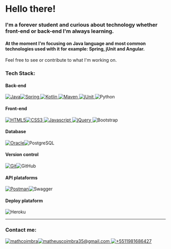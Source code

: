 Hello there!
============

### I'm a forever student and curious about technology whether front-end or back-end I'm always learning.

#### At the moment I'm focusing on Java language and most common technologies used with it for example: Spring, jUnit and Angular.  
Feel free to see or contribute to what I'm working on.


### Tech Stack:

#### Back-end

 [![Java](https://img.shields.io/badge/java-%23ED8B00.svg?style=for-the-badge&logo=java&logoColor=white "Java")](https://www.w3schools.com/java/)[![Spring](https://img.shields.io/badge/spring-%236DB33F.svg?style=for-the-badge&logo=spring&logoColor=white "Spring") ](https://spring.io/)[![Kotlin](https://img.shields.io/badge/apache_maven-C71A36?style=for-the-badge&logo=apachemaven&logoColor=white "Kotlin") ](https://kotlinlang.org/)[![Maven](https://img.shields.io/badge/Kotlin-0095D5?&style=for-the-badge&logo=kotlin&logoColor=white "Maven") ](https://maven.apache.org/)[![jUnit](https://img.shields.io/badge/Junit5-25A162?style=for-the-badge&logo=junit5&logoColor=white "jUnit") ](https://junit.org/junit5/)![Python](https://img.shields.io/badge/Python-FFD43B?style=for-the-badge&logo=python&logoColor=blue "Python")

#### Front-end

[![HTML5](https://img.shields.io/badge/html5-%23E34F26.svg?style=for-the-badge&logo=html5&logoColor=white "HTML5")](https://www.w3schools.com/html/)[![CSS3](https://img.shields.io/badge/CSS3-1572B6?style=for-the-badge&logo=css3&logoColor=white "CSS3") ](https://www.w3schools.com/css/)[![Javascript](https://img.shields.io/badge/javascript-%23323330.svg?style=for-the-badge&logo=javascript&logoColor=%23F7DF1E "Javascript") ](https://developer.mozilla.org/en-US/docs/Web/JavaScript)[![jQuery](https://img.shields.io/badge/jquery-%230769AD.svg?style=for-the-badge&logo=jquery&logoColor=white "jQuery") ](https://jquery.com/)![Bootstrap](https://img.shields.io/badge/Bootstrap-563D7C?style=for-the-badge&logo=bootstrap&logoColor=white "Bootstrap")

#### Database

[![Oracle](https://img.shields.io/badge/Oracle-F80000?style=for-the-badge&logo=oracle&logoColor=black "Oracle")](https://oracle.com/)![PostgreSQL](https://img.shields.io/badge/PostgreSQL-316192?style=for-the-badge&logo=postgresql&logoColor=white "PostgreSQL")

#### Version control

[![Git](https://img.shields.io/badge/GIT-E44C30?style=for-the-badge&logo=git&logoColor=white "Git")](https://git-scm.com/)![GitHub](https://img.shields.io/badge/github-%23121011.svg?style=for-the-badge&logo=github&logoColor=white "GitHub")

#### API plataforms

[![Postman](https://img.shields.io/badge/Postman-FF6C37?style=for-the-badge&logo=Postman&logoColor=white "Postman")](https://postman.com)![Swagger](https://img.shields.io/badge/Swagger-85EA2D?style=for-the-badge&logo=Swagger&logoColor=white "Swagger")

#### Deploy plataform

![Heroku](https://img.shields.io/badge/Heroku-430098?style=for-the-badge&logo=heroku&logoColor=white "Heroku")

* * *

### Contact me:

[![mathcoimbra](https://img.shields.io/badge/LinkedIn-0077B5?style=for-the-badge&logo=linkedin&logoColor=black)](https://linkedin.com/in/mathcoimbra)[![matheuscoimbra35@gmail.com](https://img.shields.io/badge/Gmail-D14836?style=for-the-badge&logo=gmail&logoColor=black) ](mailto:matheuscoimbra35@gmail.com)[![+5511981686427](https://img.shields.io/badge/WhatsApp-25D366?style=for-the-badge&logo=whatsapp&logoColor=black)](https://api.whatsapp.com/send?phone=5511981686427)
